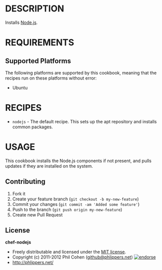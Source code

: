 # DESCRIPTION

Installs [Node.js](http://nodejs.org/).


# REQUIREMENTS

## Supported Platforms

The following platforms are supported by this cookbook, meaning that the recipes run on these platforms without error:

* Ubuntu

# RECIPES

* `nodejs` - The default recipe. This sets up the apt repository and installs common packages.

# USAGE

This cookbook installs the Node.js components if not present, and pulls updates if they are installed on the system.



## Contributing

1. Fork it
2. Create your feature branch (`git checkout -b my-new-feature`)
3. Commit your changes (`git commit -am 'Added some feature'`)
4. Push to the branch (`git push origin my-new-feature`)
5. Create new Pull Request


## License

**chef-nodejs**

* Freely distributable and licensed under the [MIT license](http://phlipper.mit-license.org/2011-2012/license.html).
* Copyright (c) 2011-2012 Phil Cohen (github@phlippers.net) [![endorse](http://api.coderwall.com/phlipper/endorsecount.png)](http://coderwall.com/phlipper)
* http://phlippers.net/

